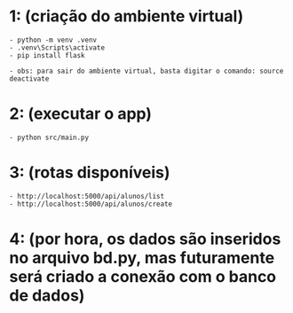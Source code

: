 # 1: (criação do ambiente virtual)
    - python -m venv .venv
    - .venv\Scripts\activate
    - pip install flask

    - obs: para sair do ambiente virtual, basta digitar o comando: source deactivate

# 2: (executar o app)
    - python src/main.py

# 3: (rotas disponíveis)
    - http://localhost:5000/api/alunos/list
    - http://localhost:5000/api/alunos/create

# 4: (por hora, os dados são inseridos no arquivo bd.py, mas futuramente será criado a conexão com o banco de dados)